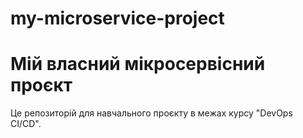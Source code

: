 # my-microservice-project

# Мій власний мікросервісний проєкт  
Це репозиторій для навчального проєкту в межах курсу "DevOps CI/CD".  

